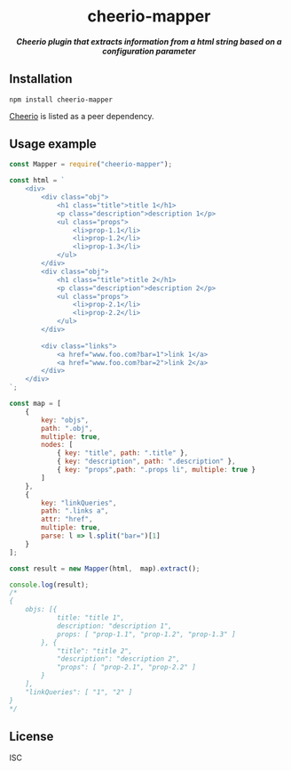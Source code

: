 <h1  align="center">cheerio-mapper</h1>
<h5  align="center">Cheerio plugin that extracts information from a html string based on a configuration parameter</h5>

## Installation  

`npm install cheerio-mapper`
  
[Cheerio](https://www.npmjs.com/package/cheerio) is listed as a peer dependency.

## Usage example

```js
const Mapper = require("cheerio-mapper");

const html = `
	<div>
		<div class="obj">
			<h1 class="title">title 1</h1>
			<p class="description">description 1</p>
			<ul class="props">
				<li>prop-1.1</li>
				<li>prop-1.2</li>
				<li>prop-1.3</li>
			</ul>
		</div>
		<div class="obj">
			<h1 class="title">title 2</h1>
			<p class="description">description 2</p>
			<ul class="props">
				<li>prop-2.1</li>
				<li>prop-2.2</li>
			</ul>
		</div>
		
		<div class="links">
			<a href="www.foo.com?bar=1">link 1</a>
			<a href="www.foo.com?bar=2">link 2</a>
		</div>
	</div>
`;

const map = [
	{
		key: "objs",
		path: ".obj",
		multiple: true,
		nodes: [
			{ key: "title", path: ".title" },
			{ key: "description", path: ".description" },
			{ key: "props",path: ".props li", multiple: true }
		]
	},
	{
		key: "linkQueries",
		path: ".links a",
		attr: "href",
		multiple: true,
		parse: l => l.split("bar=")[1]
	}
];

const result = new Mapper(html,  map).extract();  

console.log(result);
/*
{
	objs: [{
			title: "title 1",
			description: "description 1",
			props: [ "prop-1.1", "prop-1.2", "prop-1.3" ]
		}, {
			"title": "title 2",
			"description": "description 2",
			"props": [ "prop-2.1", "prop-2.2" ]
		}
	],
	"linkQueries": [ "1", "2" ]
}
*/
```

## License

ISC